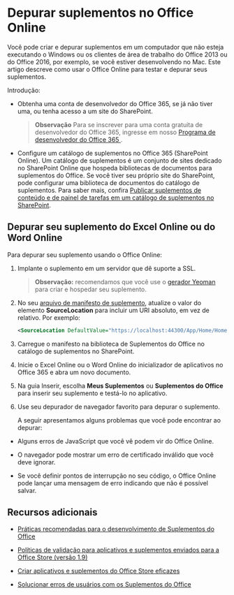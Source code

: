 
# <a name="debug-add-ins-in-office-online"></a>Depurar suplementos no Office Online


Você pode criar e depurar suplementos em um computador que não esteja executando o Windows ou os clientes de área de trabalho do Office 2013 ou do Office 2016, por exemplo, se você estiver desenvolvendo no Mac. Este artigo descreve como usar o Office Online para testar e depurar seus suplementos. 

Introdução:


- Obtenha uma conta de desenvolvedor do Office 365, se já não tiver uma, ou tenha acesso a um site do SharePoint.
    
     >**Observação**  Para se inscrever para uma conta gratuita de desenvolvedor do Office 365, ingresse em nosso [Programa de desenvolvedor do Office 365 ](https://dev.office.com/devprogram).
     
- Configure um catálogo de suplementos no Office 365 (SharePoint Online). Um catálogo de suplementos é um conjunto de sites dedicado no SharePoint Online que hospeda bibliotecas de documentos para suplementos do Office. Se você tiver seu próprio site do SharePoint, pode configurar uma biblioteca de documentos do catálogo de suplementos. Para saber mais, confira [Publicar suplementos de conteúdo e de painel de tarefas em um catálogo de suplementos no SharePoint](../publish/publish-task-pane-and-content-add-ins-to-an-add-in-catalog.md).
    

## <a name="debug-your-add-in-from-excel-online-or-word-online"></a>Depurar seu suplemento do Excel Online ou do Word Online

Para depurar seu suplemento usando o Office Online:


1. Implante o suplemento em um servidor que dê suporte a SSL.
    
     >**Observação:**  recomendamos que você use o [gerador Yeoman](https://github.com/OfficeDev/generator-office) para criar e hospedar seu suplemento.
     
2. No seu [arquivo de manifesto de suplemento](../overview/add-in-manifests.md), atualize o valor do elemento **SourceLocation** para incluir um URI absoluto, em vez de relativo. Por exemplo:
    
    ```xml
    <SourceLocation DefaultValue="https://localhost:44300/App/Home/Home.html" />
    ```
    
3. Carregue o manifesto na biblioteca de Suplementos do Office no catálogo de suplementos no SharePoint.
    
4. Inicie o Excel Online ou o Word Online do inicializador de aplicativos no Office 365 e abra um novo documento.
    
5. Na guia Inserir, escolha **Meus Suplementos** ou **Suplementos do Office** para inserir seu suplemento e testá-lo no aplicativo.
    
6. Use seu depurador de navegador favorito para depurar o suplemento.
    
    A seguir apresentamos alguns problemas que você pode encontrar ao depurar:
    
  - Alguns erros de JavaScript que você vê podem vir do Office Online.
    
  - O navegador pode mostrar um erro de certificado inválido que você deve ignorar.
    
  - Se você definir pontos de interrupção no seu código, o Office Online pode lançar uma mensagem de erro indicando que não é possível salvar.
    

## <a name="additional-resources"></a>Recursos adicionais


- [Práticas recomendadas para o desenvolvimento de Suplementos do Office](../overview/add-in-development-best-practices.md)
    
- [Políticas de validação para aplicativos e suplementos enviados para a Office Store (versão 1.9)](http://msdn.microsoft.com/library/cd90836a-523e-42f5-ab02-5123cdf9fefe%28Office.15%29.aspx)
    
- [Criar aplicativos e suplementos do Office Store eficazes](http://msdn.microsoft.com/library/c66a6e6b-2e96-458f-8f8c-2a499fe942c9%28Office.15%29.aspx)
    
- [Solucionar erros de usuários com os Suplementos do Office](../testing/testing-and-troubleshooting.md)
    
